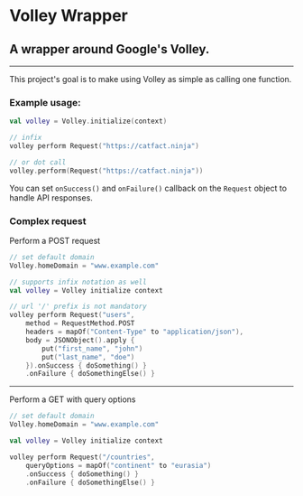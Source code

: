 # Volley Wrapper
## A wrapper around Google's Volley.
---

This project's goal is to make using Volley as simple as calling one function.

### Example usage:

```kotlin
val volley = Volley.initialize(context)

// infix
volley perform Request("https://catfact.ninja")

// or dot call
volley.perform(Request("https://catfact.ninja"))
```

You can set `onSuccess()` and `onFailure()` callback on the `Request` object to handle API responses.

### Complex request

Perform a POST request

```kotlin
// set default domain
Volley.homeDomain = "www.example.com"

// supports infix notation as well
val volley = Volley initialize context

// url '/' prefix is not mandatory
volley perform Request("users",
    method = RequestMethod.POST
    headers = mapOf("Content-Type" to "application/json"),
    body = JSONObject().apply {
        put("first_name", "john")
        put("last_name", "doe")
    }).onSuccess { doSomething() }
    .onFailure { doSomethingElse() }
```
---

Perform a GET with query options

```kotlin
// set default domain
Volley.homeDomain = "www.example.com"

val volley = Volley initialize context

volley perform Request("/countries",
    queryOptions = mapOf("continent" to "eurasia")
    .onSuccess { doSomething() }
    .onFailure { doSomethingElse() }
```